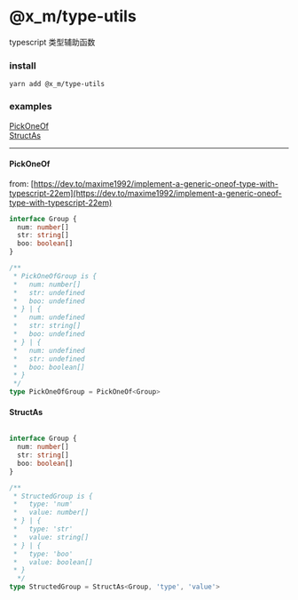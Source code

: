 # @x_m/type-utils

typescript 类型辅助函数

### install
```
yarn add @x_m/type-utils
```

### examples

[PickOneOf](#PickOneOf)    
[StructAs](#StructAs)    

---

#### PickOneOf
from: [https://dev.to/maxime1992/implement-a-generic-oneof-type-with-typescript-22em](https://dev.to/maxime1992/implement-a-generic-oneof-type-with-typescript-22em)

``` typescript
interface Group {
  num: number[]
  str: string[]
  boo: boolean[]
}

/**
 * PickOneOfGroup is {
 *   num: number[]
 *   str: undefined
 *   boo: undefined
 * } | {
 *   num: undefined
 *   str: string[]
 *   boo: undefined
 * } | {
 *   num: undefined
 *   str: undefined
 *   boo: boolean[]
 * }
 */
type PickOneOfGroup = PickOneOf<Group>
```

#### StructAs

``` typescript

interface Group {
  num: number[]
  str: string[]
  boo: boolean[]
}

/**
 * StructedGroup is {
 *   type: 'num'
 *   value: number[]
 * } | {
 *   type: 'str'
 *   value: string[]
 * } | {
 *   type: 'boo'
 *   value: boolean[]
 * }
  */
type StructedGroup = StructAs<Group, 'type', 'value'>

```
